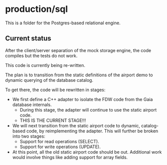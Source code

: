 # production/sql
This is a folder for the Postgres-based relational engine.

## Current status

After the client/server separation of the mock storage engine, the code compiles but the tests do not work.

This code is currently being re-written.

The plan is to transition from the static definitions of the airport demo to dynamic querying of the database catalog.

To get there, the code will be rewritten in stages:

* We first define a C++ adapter to isolate the FDW code from the Gaia database internals.
  * During this stage, the adapter will continue to use the static airport code.
  * THIS IS THE CURRENT STAGE!!!
* We will next transition from the static airport code to dynamic, catalog-based code, by reimplementing the adapter. This will further be broken into two stages:
  * Support for read operations (SELECT).
  * Support for write operations (UPDATE).
* At this point, all the old static airport code should be out. Additional work would involve things like adding support for array fields.
